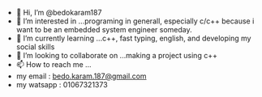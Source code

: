 - 👋 Hi, I’m @bedokaram187
- 👀 I’m interested in ...programing in generall, especially c/c++ because i want to be an embedded system engineer someday.
- 🌱 I’m currently learning ...c++, fast typing, english, and developing my social skills 
- 💞️ I’m looking to collaborate on ...making a project using c++ 
- 📫 How to reach me ...
- my email : bedo.karam.187@gmail.com
- my watsapp : 01067321373
<!---
bedokaram187/bedokaram187 is a ✨ special ✨ repository because its `README.md` (this file) appears on your GitHub profile.
You can click the Preview link to take a look at your changes.
--->
